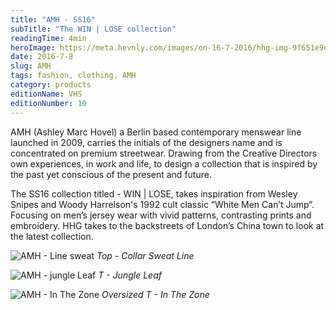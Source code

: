 ```yaml
---
title: "AMH - SS16"
subTitle: "The WIN | LOSE collection"
readingTime: 4min
heroImage: https://meta.hevnly.com/images/on-16-7-2016/hhg-img-9f651e9e-0f59-4a42-b4ac-c65b88e7943e.png
date: 2016-7-8
slug: AMH
tags: fashion, clothing, AMH
category: products
editionName: VHS
editionNumber: 10
---
```



AMH (Ashley Marc Hovel) a Berlin based contemporary menswear line launched in 2009, carries the initials of the designers name and is concentrated on premium streetwear. Drawing from the Creative Directors own experiences, in work and life, to design a collection that is inspired by the past yet conscious of the present and future.

The SS16 collection titled - WIN | LOSE, takes inspiration from Wesley Snipes and Woody Harrelson's 1992 cult classic “White Men Can’t Jump”. Focusing on men’s jersey wear with vivid patterns, contrasting prints and embroidery. HHG takes to the backstreets of London’s China town to look at the latest collection.

![AMH - Line sweat](https://meta.hevnly.com/images/on-8-7-2016/hhg-img-239edc2e-11f5-43b4-996e-0f7670038178.png)
*Top - Collar Sweat Line*


![AMH - jungle Leaf](https://meta.hevnly.com/images/on-8-7-2016/hhg-img-962420b3-46a1-4b08-9c18-903ab6f58234.png)
*T - Jungle Leaf*


![AMH - In The Zone](https://meta.hevnly.com/images/on-8-7-2016/hhg-img-9a6acb27-5956-49cd-a3fd-eb5fcd67f31e.png)
*Oversized T - In The Zone*
